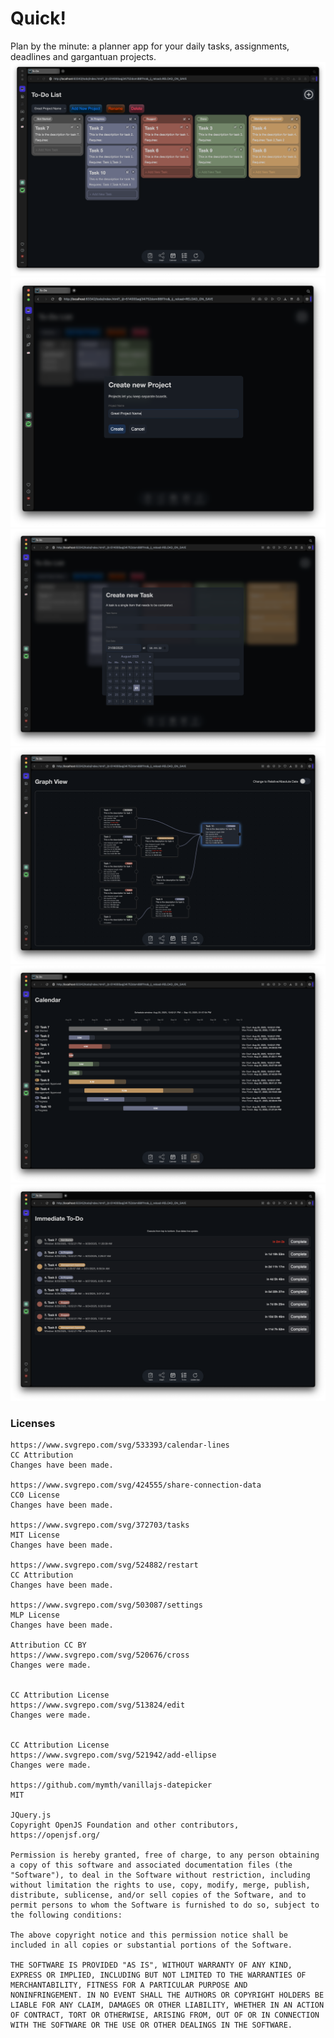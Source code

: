 # Quick!
Plan by the minute: a planner app for your daily tasks, assignments, deadlines and gargantuan projects.
![Screenshot 2025-08-21 at 18.44.10.png](img/Screenshot%202025-08-21%20at%2018.44.10.png)
![Screenshot 2025-08-21 at 18.42.48.png](img/Screenshot%202025-08-21%20at%2018.42.48.png)
![Screenshot 2025-08-21 at 18.44.36.png](img/Screenshot%202025-08-21%20at%2018.44.36.png)
![Screenshot 2025-08-21 at 18.45.14.png](img/Screenshot%202025-08-21%20at%2018.45.14.png)
![Screenshot 2025-08-21 at 18.45.55.png](img/Screenshot%202025-08-21%20at%2018.45.55.png)
![Screenshot 2025-08-21 at 18.46.06.png](img/Screenshot%202025-08-21%20at%2018.46.06.png)

### Licenses
```
https://www.svgrepo.com/svg/533393/calendar-lines
CC Attribution
Changes have been made.

https://www.svgrepo.com/svg/424555/share-connection-data
CC0 License
Changes have been made.

https://www.svgrepo.com/svg/372703/tasks
MIT License
Changes have been made.

https://www.svgrepo.com/svg/524882/restart
CC Attribution
Changes have been made.

https://www.svgrepo.com/svg/503087/settings
MLP License
Changes have been made.

Attribution CC BY
https://www.svgrepo.com/svg/520676/cross
Changes were made.


CC Attribution License
https://www.svgrepo.com/svg/513824/edit
Changes were made.


CC Attribution License
https://www.svgrepo.com/svg/521942/add-ellipse
Changes were made.

https://github.com/mymth/vanillajs-datepicker
MIT

JQuery.js
Copyright OpenJS Foundation and other contributors, https://openjsf.org/

Permission is hereby granted, free of charge, to any person obtaining
a copy of this software and associated documentation files (the
"Software"), to deal in the Software without restriction, including
without limitation the rights to use, copy, modify, merge, publish,
distribute, sublicense, and/or sell copies of the Software, and to
permit persons to whom the Software is furnished to do so, subject to
the following conditions:

The above copyright notice and this permission notice shall be
included in all copies or substantial portions of the Software.

THE SOFTWARE IS PROVIDED "AS IS", WITHOUT WARRANTY OF ANY KIND,
EXPRESS OR IMPLIED, INCLUDING BUT NOT LIMITED TO THE WARRANTIES OF
MERCHANTABILITY, FITNESS FOR A PARTICULAR PURPOSE AND
NONINFRINGEMENT. IN NO EVENT SHALL THE AUTHORS OR COPYRIGHT HOLDERS BE
LIABLE FOR ANY CLAIM, DAMAGES OR OTHER LIABILITY, WHETHER IN AN ACTION
OF CONTRACT, TORT OR OTHERWISE, ARISING FROM, OUT OF OR IN CONNECTION
WITH THE SOFTWARE OR THE USE OR OTHER DEALINGS IN THE SOFTWARE.
```